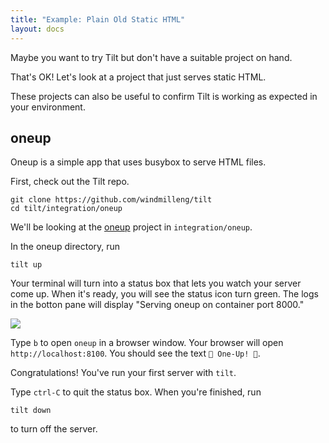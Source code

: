 ```yaml
---
title: "Example: Plain Old Static HTML"
layout: docs
---
```


Maybe you want to try Tilt but don't have a suitable project on hand.

That's OK! Let's look at a project that just serves static HTML.

These projects can also be useful to confirm Tilt is working as expected in your environment.

## oneup

Oneup is a simple app that uses busybox to serve HTML files.

First, check out the Tilt repo.

```
git clone https://github.com/windmilleng/tilt
cd tilt/integration/oneup
```

We'll be looking at the [oneup](https://github.com/windmilleng/tilt/tree/master/integration/oneup) project
in `integration/oneup`.

In the oneup directory, run

```
tilt up
```

Your terminal will turn into a status box that lets you watch your server come up. When it's ready,
you will see the status icon turn green. The logs in the botton pane will display
"Serving oneup on container port 8000."

<div class="block u-margin1_5">
 <img src="assets/img/oneup.png">
</div>

Type `b` to open `oneup` in a browser window.
Your browser will open `http://localhost:8100`.
You should see the text `🍄 One-Up! 🍄`.

Congratulations! You've run your first server with `tilt`.

Type `ctrl-C` to quit the status box. When you're finished, run

```
tilt down
```

to turn off the server.
